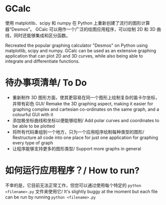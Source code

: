 # GCalc

使用 matplotlib、scipy 和 numpy 在 Python 上重新创建了流行的图形计算器“Desmos”。 GCalc 可以用作一个广泛的绘图应用程序，可以绘制 2D 和 3D 曲线，同时还能够集成和区分函数。

Recreated the popular graphing calculator "Desmos" on Python using matplotlib, scipy and numpy. GCalc can be used as an extensive graphing application that can plot 2D and 3D curves, while also being able to integrate and differentiate functions.

# 待办事项清单/ To Do

- 重新制作 3D 图形方面，使其更容易在同一个图形上绘制复杂的笛卡尔坐标，并带有彩色 GUI/ Remake the 3D graphing aspect, making it easier for graphing complex and cartesian co-ordinates on the same graph, and a colourful GUI with it
- 添加极坐标曲线和坐标以便能够绘制/ Add polar curves and coordinates to be able to be plotted 
- 将所有代码重组到一个地方，只为一个应用程序绘制每种类型的图形/ Restructure all code into one place for just one application for graphing every type of graph
- 让程序能够支持更多的图形类型/ Support more graphs in general

# 如何运行应用程序？/ How to run? 

不幸的是，它目前无法正常工作，但您可以通过使用每个特定的 `python <filename>.py` 文件来使用它/ It's slightly buggy at the moment but each file can be run by running `python <filename>.py`

